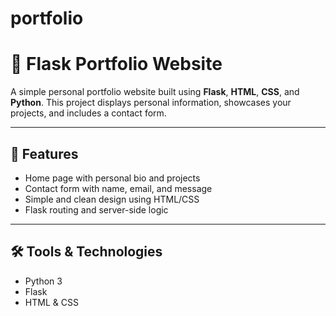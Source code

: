 # portfolio
# 💼 Flask Portfolio Website

A simple personal portfolio website built using **Flask**, **HTML**, **CSS**, and **Python**. This project displays personal information, showcases your projects, and includes a contact form.

---

## 📌 Features

- Home page with personal bio and projects
- Contact form with name, email, and message
- Simple and clean design using HTML/CSS
- Flask routing and server-side logic

---

## 🛠️ Tools & Technologies

- Python 3
- Flask
- HTML & CSS

